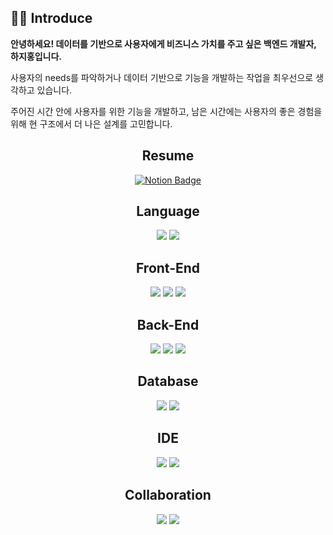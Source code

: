 ## 👨‍💼 Introduce
**안녕하세요! 데이터를 기반으로 사용자에게 비즈니스 가치를 주고 싶은 백엔드 개발자, 하지홍입니다.**

사용자의 needs를 파악하거나 데이터 기반으로 기능을 개발하는 작업을 최우선으로 생각하고 있습니다.

주어진 시간 안에 사용자를 위한 기능을 개발하고, 남은 시간에는 사용자의 좋은 경험을 위해 현 구조에서 더 나은 설계를 고민합니다.



<div align=center>

   ## Resume

   [![Notion Badge](https://img.shields.io/badge/-Portfolio-000000?logo=Notion)](https://www.notion.so/Resume-e25d15403a1a4b69b7b534b779027ee9)


## Language
<img src="https://img.shields.io/badge/Python-3776AB?style=flat-square&logo=Python&logoColor=white"/></a>
<img src="https://img.shields.io/badge/Java-007396?style=flat-square&logo=Java&logoColor=white"/></a>

## Front-End
<img src="https://img.shields.io/badge/HTML-E34F26?style=flat-square&logo=HTML5&logoColor=white"/></a>
<img src="https://img.shields.io/badge/CSS-1572B6?style=flat-square&logo=CSS3&logoColor=white"/></a>
<img src="https://img.shields.io/badge/JavaScript-F7DF1E?style=flat-square&logo=JavaScript&logoColor=white"/></a>

## Back-End
<img src="https://img.shields.io/badge/Node.js-339933?style=flat-square&logo=Node.js&logoColor=white"/></a>
<img src="https://img.shields.io/badge/Express-000000?style=flat-square&logo=Express&logoColor=white"/></a>
<img src="https://img.shields.io/badge/Spring Boot-6DB33F?style=flat-square&logo=Spring Boot&logoColor=white"/></a>

## Database
<img src="https://img.shields.io/badge/MySQL-4479A1?style=flat-square&logo=MySQL&logoColor=white"/></a>
<img src="https://img.shields.io/badge/redis-%23DD0031.svg?style=for-the-badge&logo=redis&logoColor=white"/></a>

## IDE
<img src="https://img.shields.io/badge/Visual Studio Code-007ACC?style=flat-square&logo=Visual Studio Code&logoColor=white"/></a>
<img src="https://img.shields.io/badge/IntelliJ IDEA-000000?style=flat-square&logo=IntelliJ IDEA&logoColor=white"/></a>

##  Collaboration
<img src="https://img.shields.io/badge/Notion-000000?style=flat-square&logo=Notion&logoColor=white"/></a>
<img src="https://img.shields.io/badge/Slack-4A154B?style=flat-square&logo=Slack&logoColor=white"/></a>
   
</div>
<!--
**hajihong/hajihong** is a ✨ _special_ ✨ repository because its `README.md` (this file) appears on your GitHub profile.

Here are some ideas to get you started:

- 🔭 I’m currently working on ...
- 🌱 I’m currently learning ...
- 👯 I’m looking to collaborate on ...
- 🤔 I’m looking for help with ...
- 💬 Ask me about ...
- 📫 How to reach me: ...
- 😄 Pronouns: ...
- ⚡ Fun fact: ...
-->
